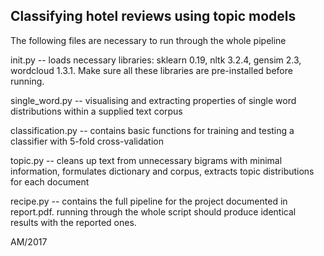 Classifying hotel reviews using topic models
---

The following files are necessary to run through the whole pipeline

init.py -- loads necessary libraries: sklearn 0.19, nltk 3.2.4, gensim 2.3, wordcloud 1.3.1. Make sure all these libraries are pre-installed
before running.

single_word.py -- visualising and extracting properties of single word distributions within a supplied text corpus

classification.py -- contains basic functions for training and testing a classifier with 5-fold cross-validation 

topic.py -- cleans up text from unnecessary bigrams with minimal information, formulates dictionary and corpus, extracts topic distributions for each document

recipe.py -- contains the full pipeline for the project documented in report.pdf. running through the whole script should produce identical results with the reported ones.

AM/2017
